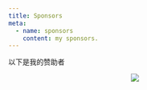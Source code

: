 ```yaml
---
title: Sponsors
meta:
  - name: sponsors
    content: my sponsors.
---
```


以下是我的赞助者

<p align="center">
  <a href="https://cdn.jsdelivr.net/gh/XeryYue/picture-bed/images/sponsors.svg">
    <img src='https://cdn.jsdelivr.net/gh/XeryYue/picture-bed/images/sponsors.svg'/>
  </a>
</p>
